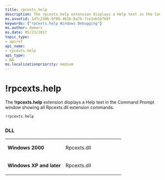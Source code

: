 ```yaml
---
title: rpcexts.help
description: The rpcexts.help extension displays a Help text in the Command Prompt window showing all Rpcexts.dll extension commands.
ms.assetid: 1d7c238b-9f08-461b-ba7b-7ce1eb1b7b9f
keywords: ["rpcexts.help Windows Debugging"]
ms.author: domars
ms.date: 05/23/2017
topic_type:
- apiref
api_name:
- rpcexts.help
api_type:
- NA
ms.localizationpriority: medium
---
```


# !rpcexts.help


The **!rpcexts.help** extension displays a Help text in the Command Prompt window showing all Rpcexts.dll extension commands.

```dbgcmd
!rpcexts.help 
```

## <span id="ddk__rpcexts_help_dbg"></span><span id="DDK__RPCEXTS_HELP_DBG"></span>


### <span id="DLL"></span><span id="dll"></span>DLL

<table>
<colgroup>
<col width="50%" />
<col width="50%" />
</colgroup>
<tbody>
<tr class="odd">
<td align="left"><p><strong>Windows 2000</strong></p></td>
<td align="left"><p>Rpcexts.dll</p></td>
</tr>
<tr class="even">
<td align="left"><p><strong>Windows XP and later</strong></p></td>
<td align="left"><p>Rpcexts.dll</p></td>
</tr>
</tbody>
</table>

 

 

 





